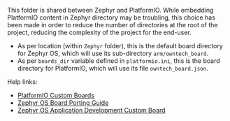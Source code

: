 This folder is shared between Zephyr and PlatformIO.
While embedding PlatformIO content in Zephyr directory may be troubling, this choice has been made in order to reduce the number of directories at the root of the project, reducing the complexity of the project for the end-user.

- As per location (within `Zephyr` folder), this is the default board directory for Zephyr OS, which will use its sub-directory `arm/owntech_board`.
- As per `boards_dir` variable defined in `platformio.ini`, this is the board directory for PlatformIO, which will use its file `owntech_board.json`.

Help links:
- [PlatformIO Custom Boards](https://docs.platformio.org/en/latest/platforms/creating_board.html)
- [Zephyr OS Board Porting Guide](https://docs.zephyrproject.org/latest/guides/porting/board_porting.html)
- [Zephyr OS Application Development Custom Board](https://docs.zephyrproject.org/latest/application/index.html#custom-board-definition)
